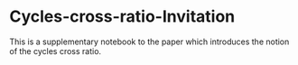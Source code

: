 # Cycles-cross-ratio-Invitation
This is a supplementary notebook to the paper which introduces the notion of the cycles cross ratio.
